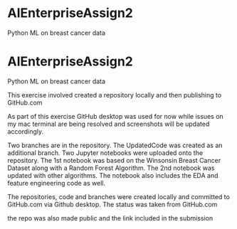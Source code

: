 # AIEnterpriseAssign2
 Python ML on breast cancer data
# AIEnterpriseAssign2
 Python ML on breast cancer data

This exercise involved created a repository locally and then publishing to GitHub.com

As part of this exercise GitHub desktop was used for now while issues on my mac terminal are being resolved and screenshots will be updated accordingly. 

Two branches are in the repository. The UpdatedCode was created as an additional branch. Two Jupyter notebooks were uploaded onto the repository. The 1st notebook was based on the Winsonsin Breast Cancer Dataset along with a Random Forest Algorithm. The 2nd notebook was updated with other algorithms. The notebook also includes the EDA and feature engineering code as well. 

The repositories, code and branches were created locally and committed to GitHub.com via Github desktop. The status was taken from GitHub.com

the repo was also made public and the link included in the submission